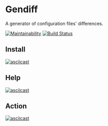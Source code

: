 # Gendiff
A generator of configuration files' differences.

[![Maintainability](https://api.codeclimate.com/v1/badges/a6c7ac3ac382b15676a0/maintainability)](https://codeclimate.com/github/badcookie/hexlet-gendiff/maintainability)
[![Build Status](https://travis-ci.org/badcookie/hexlet-gendiff.svg?branch=master)](https://travis-ci.org/badcookie/hexlet-gendiff)

## Install
[![asciicast](https://asciinema.org/a/dik36vtPVNxx1wDwgmv9ua9K1.svg)](https://asciinema.org/a/dik36vtPVNxx1wDwgmv9ua9K1)

## Help
[![asciicast](https://asciinema.org/a/8fLPDVpiePvZiyOnW4i4q4xQ2.svg)](https://asciinema.org/a/8fLPDVpiePvZiyOnW4i4q4xQ2)

## Action
[![asciicast](https://asciinema.org/a/gMa7uSdgzPoN8vU29PrJBNG0u.svg)](https://asciinema.org/a/gMa7uSdgzPoN8vU29PrJBNG0u)

